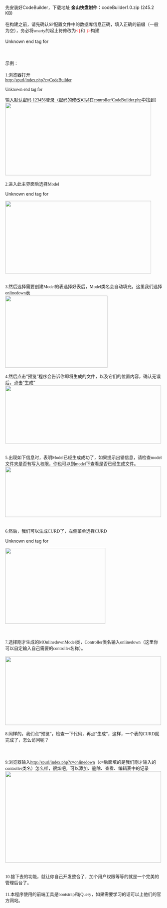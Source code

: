 <div>先安装好CodeBuilder，下载地址 <strong>金山快盘附件：</strong>codeBuilder1.0.zip (245.2 KB)<br>
<br>
在构建之前，请先确认<font face='Calibri, serif'>SP</font>配置文件中的数据库信息正确，填入正确的前缀（一般为空），务必将<font face='Calibri, serif'>smarty</font>的起止符修改为<font face='Calibri, serif'><font color='#ff0000'>&lt;{</font></font>和 <font face='Calibri, serif'><font color='#ff0000'>}&gt;</font></font>构建<br>
<br>
Unknown end tag for </div><br>
<br>
<br>
<div>示例：</div><br>
<div><font face='Calibri, serif'>1.</font>浏览器打开<font face='Calibri, serif'><br>
<a href='http://spurl/index.php?c=CodeBuilder'>http://spurl/index.php?c=CodeBuilder</a>

Unknown end tag for </font>

输入默认密码 <font face='Calibri, serif'>123456</font>登录（密码的修改可以在<font face='Calibri, serif'>controller/CodeBuilder.php</font>中找到）<br>
<img src='http://ponycui-my.stor.sinaapp.com/readme/1.jpg' alt='' height='233' border='0' width='468'><br>
<br>
<font face='Calibri, serif'>2.</font>进入此主界面后选择<font face='Calibri, serif'>Model</font>

Unknown end tag for </div>

<img src='http://ponycui-my.stor.sinaapp.com/readme/2.jpg' alt='' border='0' width='468' height='233'><br>
<br>
<div><font face='Calibri, serif'>3.</font>然后选择需要创建<font face='Calibri, serif'>Model</font>的表选择好表后，<font face='Calibri, serif'>Model</font>类名会自动填充，这里我们选择<font face='Calibri, serif'>onlinedown</font>表</div><img src='http://ponycui-my.stor.sinaapp.com/readme/3.jpg' alt='' border='0' width='328' height='231'><br>
<br>
<div><font face='Calibri, serif'>4.</font>然后点击“预览”程序会告诉你即将生成的文件，以及它们的位置内容，确认无误后，点击“生成”</div><img src='http://ponycui-my.stor.sinaapp.com/readme/4.jpg' alt='' border='0' width='500' height='186'><br>
<br>
<br>
<div><font face='Calibri, serif'>5.</font>出现如下信息时，表明<font face='Calibri, serif'>Model</font>已经生成成功了，如果提示出错信息，请检查<font face='Calibri, serif'>model</font>文件夹是否有写入权限，你也可以到<font face='Calibri, serif'>model</font>下查看是否已经生成文件。<br>
<img src='http://ponycui-my.stor.sinaapp.com/readme/5.jpg' alt='' border='0' width='500' height='162'><br>
<br>
<br>
<font face='Calibri, serif'>6.</font>然后，我们可以生成<font face='Calibri, serif'>CURD</font>了，左侧菜单选择<font face='Calibri, serif'>CURD</font>

Unknown end tag for </div>

<img src='http://ponycui-my.stor.sinaapp.com/readme/6.jpg' alt='' height='243' border='0' width='321'><br>
<br>
<br>
<div><font face='Calibri, serif'>7.</font>选择刚才生成的<font face='Calibri, serif'>MOnlinedownModel</font>类，<font face='Calibri, serif'>Controller</font>类名输入<font face='Calibri, serif'>onlinedown</font>（这里你可以自定输入自己需要的<font face='Calibri, serif'>controller</font>名称）。</div><br>
<img src='http://ponycui-my.stor.sinaapp.com/readme/7.jpg' alt='' height='220' border='0' width='500'><br>
<br>
<div><font face='Calibri, serif'>8.</font>同样的，我们点“预览”，检查一下代码，再点“生成”，这样，一个表的<font face='Calibri, serif'>CURD</font>就完成了，怎么访问呢？</div><br>
<br>
<br>
<div><font face='Calibri, serif'>9.</font>浏览器输入<font face='Calibri, serif'><a href='http://spurl/index.php?c=onlinedown'>http://spurl/index.php?c=onlinedown</a></font>（<font face='Calibri, serif'>c=</font>后面填的是我们刚才输入的<font face='Calibri, serif'>controller</font>类名）怎么样，很炫吧，可以添加、删除、查看、编辑表中的记录</div><img src='http://ponycui-my.stor.sinaapp.com/readme/8.jpg' alt='' height='293' border='0' width='500'><br>
<br>
<br>
<div><font face='Calibri, serif'>10.</font>接下去的功能，就让你自己开发整合了，加个用户权限等等的就是一个完美的管理后台了。</div><br>
<div><font face='Calibri, serif'>11.</font>本程序使用的前端工具是<font face='Calibri, serif'>bootstrap</font>和<font face='Calibri, serif'>jQuery</font>，如果需要学习的话可以上他们的官方网站。</div><br>